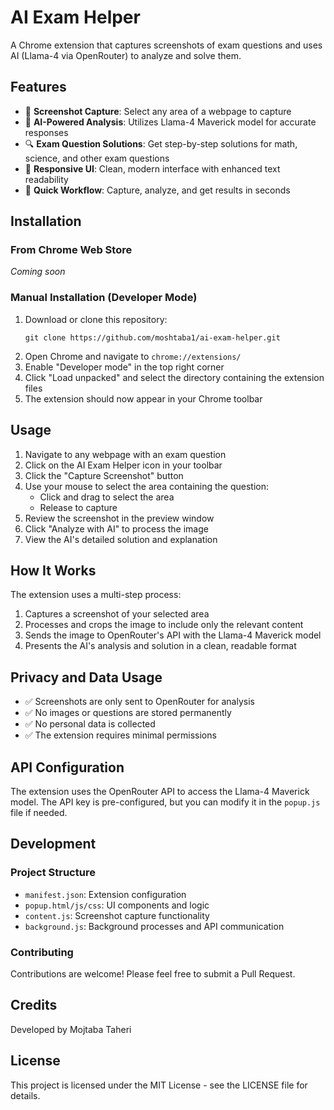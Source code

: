 # AI Exam Helper

A Chrome extension that captures screenshots of exam questions and uses AI (Llama-4 via OpenRouter) to analyze and solve them.

## Features

- 📸 **Screenshot Capture**: Select any area of a webpage to capture
- 🧠 **AI-Powered Analysis**: Utilizes Llama-4 Maverick model for accurate responses
- 🔍 **Exam Question Solutions**: Get step-by-step solutions for math, science, and other exam questions
- 📱 **Responsive UI**: Clean, modern interface with enhanced text readability
- 🚀 **Quick Workflow**: Capture, analyze, and get results in seconds

## Installation

### From Chrome Web Store
*Coming soon*

### Manual Installation (Developer Mode)

1. Download or clone this repository:
   ```
   git clone https://github.com/moshtaba1/ai-exam-helper.git
   ```
2. Open Chrome and navigate to `chrome://extensions/`
3. Enable "Developer mode" in the top right corner
4. Click "Load unpacked" and select the directory containing the extension files
5. The extension should now appear in your Chrome toolbar

## Usage

1. Navigate to any webpage with an exam question
2. Click on the AI Exam Helper icon in your toolbar
3. Click the "Capture Screenshot" button
4. Use your mouse to select the area containing the question:
   - Click and drag to select the area
   - Release to capture
5. Review the screenshot in the preview window
6. Click "Analyze with AI" to process the image
7. View the AI's detailed solution and explanation

## How It Works

The extension uses a multi-step process:
1. Captures a screenshot of your selected area
2. Processes and crops the image to include only the relevant content
3. Sends the image to OpenRouter's API with the Llama-4 Maverick model
4. Presents the AI's analysis and solution in a clean, readable format

## Privacy and Data Usage

- ✅ Screenshots are only sent to OpenRouter for analysis
- ✅ No images or questions are stored permanently
- ✅ No personal data is collected
- ✅ The extension requires minimal permissions

## API Configuration

The extension uses the OpenRouter API to access the Llama-4 Maverick model. The API key is pre-configured, but you can modify it in the `popup.js` file if needed.

## Development

### Project Structure
- `manifest.json`: Extension configuration
- `popup.html/js/css`: UI components and logic
- `content.js`: Screenshot capture functionality
- `background.js`: Background processes and API communication

### Contributing
Contributions are welcome! Please feel free to submit a Pull Request.

## Credits

Developed by Mojtaba Taheri

## License

This project is licensed under the MIT License - see the LICENSE file for details.
